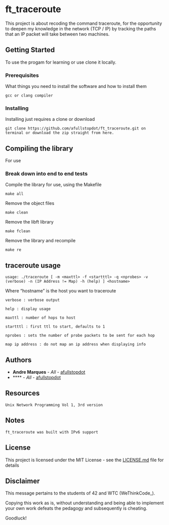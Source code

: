 # ft_traceroute

This project is about recoding the command traceroute, for the opportunity to deepen my knowledge in the network (TCP / IP) by tracking the paths that an IP packet will take between two machines.

## Getting Started

To use the progam for learning or use clone it locally.

### Prerequisites

What things you need to install the software and how to install them

```
gcc or clang compiler
```

### Installing

Installing just requires a clone or download


```
git clone https://github.com/afullstopdot/ft_traceroute.git on terminal or download the zip straight from here.
```

## Compiling the library

For use

### Break down into end to end tests

Compile the library for use, using the Makefile

```
make all
```

Remove the object files

```
make clean
```

Remove the libft library

```
make fclean
```

Remove the library and recompile

```
make re
```

## traceroute usage

```
usage: ./traceroute [ -m <maxttl> -f <startttl> -q <nprobes> -v (verbose) -n (IP Address != Map) -h (help) ] <hostname>
```

Where “hostname” is the host you want to traceroute

```
verbose : verbose output
```
```
help : display usage
```
```
maxttl : number of hops to host
```
```
startttl : first ttl to start, defaults to 1
```
```
nprobes : sets the number of probe packets to be sent for each hop
```
```
map ip address : do not map an ip address when displaying info
```

## Authors

* **Andre Marques** - *All* - [afullstopdot](https://github.com/afullstopdot)
* **** - *All* - [afullstopdot](https://github.com/afullstopdot)

## Resources

```
Unix Network Programming Vol 1, 3rd version
```

## Notes

```
ft_traceroute was built with IPv6 support
```

## License

This project is licensed under the MIT License - see the [LICENSE.md](LICENSE.md) file for details

## Disclaimer

This message pertains to the students of 42 and WTC (WeThinkCode_).

Copying this work as is, without understanding and being able to implement your own work defeats the pedagogy and subsequently is cheating.

Goodluck!
